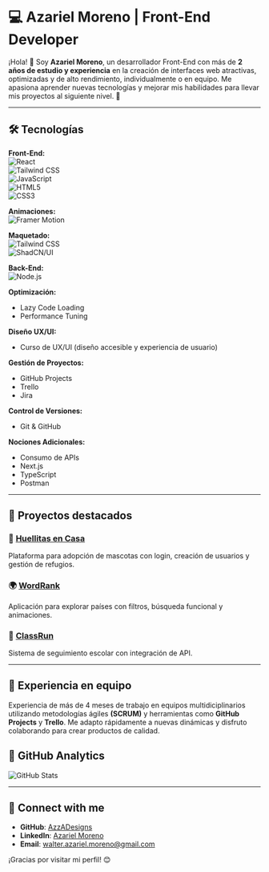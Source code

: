 # 💻 Azariel Moreno | Front-End Developer

¡Hola! 👋 Soy **Azariel Moreno**, un desarrollador Front-End con más de **2 años de estudio y experiencia** en la creación de interfaces web atractivas, optimizadas y de alto rendimiento, individualmente o en equipo. Me apasiona aprender nuevas tecnologías y mejorar mis habilidades para llevar mis proyectos al siguiente nivel. 🚀

---

## 🛠️ Tecnologías

**Front-End:**  
![React](https://img.shields.io/badge/React-20232A?style=for-the-badge&logo=react&logoColor=61DAFB)  
![Tailwind CSS](https://img.shields.io/badge/Tailwind_CSS-06B6D4?style=for-the-badge&logo=tailwind-css&logoColor=white)  
![JavaScript](https://img.shields.io/badge/JavaScript-ES6+-F7DF1E?style=for-the-badge&logo=javascript&logoColor=black)  
![HTML5](https://img.shields.io/badge/HTML5-E34F26?style=for-the-badge&logo=html5&logoColor=white)  
![CSS3](https://img.shields.io/badge/CSS3-1572B6?style=for-the-badge&logo=css3&logoColor=white)

**Animaciones:**  
![Framer Motion](https://img.shields.io/badge/Framer%20Motion-0055FF?style=for-the-badge&logo=framer&logoColor=white)

**Maquetado:**  
![Tailwind CSS](https://img.shields.io/badge/Tailwind_CSS-06B6D4?style=for-the-badge&logo=tailwind-css&logoColor=white)  
![ShadCN/UI](https://img.shields.io/badge/ShadCN_UI-000000?style=for-the-badge&logo=&logoColor=white)

**Back-End:**  
![Node.js](https://img.shields.io/badge/Node.js-43853D?style=for-the-badge&logo=node.js&logoColor=white)

**Optimización:**  
- Lazy Code Loading  
- Performance Tuning

**Diseño UX/UI:**  
- Curso de UX/UI (diseño accesible y experiencia de usuario)

**Gestión de Proyectos:**  
- GitHub Projects  
- Trello  
- Jira

**Control de Versiones:**  
- Git & GitHub

**Nociones Adicionales:**  
- Consumo de APIs  
- Next.js  
- TypeScript  
- Postman

---
## 🌟 Proyectos destacados

### 🐾 [Huellitas en Casa](https://github.com/No-Country-simulation/c21-38-n-java-react)
Plataforma para adopción de mascotas con login, creación de usuarios y gestión de refugios.

### 🌍 [WordRank](https://github.com/AzzADesigns/WordRanks)
Aplicación para explorar países con filtros, búsqueda funcional y animaciones.

### 🏫 [ClassRun](https://github.com/No-Country-simulation/s20-03-webapp)
Sistema de seguimiento escolar con integración de API.

---

## 👥 Experiencia en equipo

Experiencia de más de 4 meses de trabajo en equipos multidiciplinarios utilizando metodologías ágiles **(SCRUM)** y herramientas como **GitHub Projects** y **Trello**. Me adapto rápidamente a nuevas dinámicas y disfruto colaborando para crear productos de calidad.

## 🔹 GitHub Analytics

![GitHub Stats](https://github-readme-stats.vercel.app/api?username=AzzADesigns&show_icons=true&theme=tokyonight&count_private=true)

---

## 🤝 Connect with me

- **GitHub**: [AzzADesigns](https://github.com/AzzADesigns)
- **LinkedIn**: [Azariel Moreno](https://www.linkedin.com/in/azariel-moreno-4267ba254/)
- **Email**: walter.azariel.moreno@gmail.com


¡Gracias por visitar mi perfil! 😊
